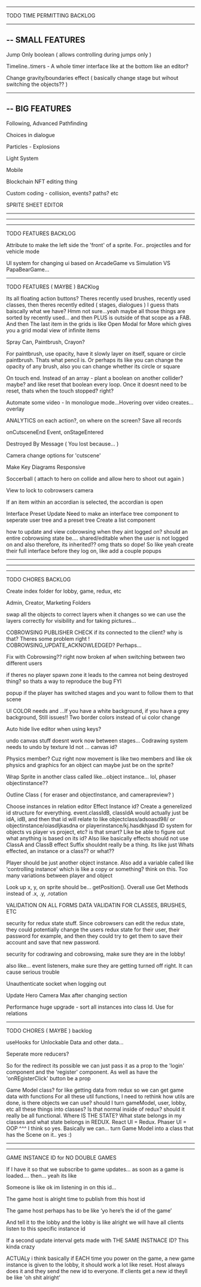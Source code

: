 --------------------------------------------------------------------------------------

TODO TIME PERMITTING BACKLOG

--------------------------------------------------------------------------------------
--
SMALL FEATURES
--

Jump Only boolean ( allows controlling during jumps only )

Timeline..timers - A whole timer interface like at the bottom like an editor?

Change gravity/boundaries effect ( basically change stage but wihout switching the objects?? )

--------------------------------------------------------------------------------------
--
BIG FEATURES
--

Following, Advanced Pathfinding

Choices in dialogue

Particles - Explosions

Light System

Mobile

Blockchain NFT editing thing

Custom coding - collision, events? paths? etc

SPRITE SHEET EDITOR

--------------------------------------------------------------------------------------
--------------------------------------------------------------------------------------
--------------------------------------------------------------------------------------

TODO FEATURES BACKLOG

Attribute to make the left side the 'front' of a sprite. For.. projectiles and for vehicle mode

UI system for changing ui based on ArcadeGame vs Simulation VS PapaBearGame...

--------------------------------------------------------------------------------------

TODO FEATURES ( MAYBE ) BACKlog

Its all floating action buttons? Theres recently used brushes, recently used classes, then theres recently edited ( stages, dialogues ) I guess thats baiscally what we have? Hmm not sure...yeah maybe all those things are sorted by recently used... and then PLUS is outside of that scope as a FAB. And then The last item in the grids is like Open Modal for More which gives you a grid modal view of infinite items

Spray Can, Paintbrush, Crayon?

For paintbrush, use opacity, have it slowly layer on itself, square or circle paintbrush. Thats what pencil is. Or perhaps its like you can change the opacity of any brush, also you can change whether its circle or square

On touch end. Instead of an array - plant a boolean on another collider? maybe? and like reset that boolean every loop. Once it doesnt need to be reset, thats when the touch stopped? right?

Automate some video - In monologue mode…Hovering over video creates… overlay

ANALYTICS on each action?, on where on the screen? Save all records

onCutsceneEnd Event, onStageEntered

Destroyed By Message ( You lost because... )

Camera change options for 'cutscene'

Make Key Diagrams Responsive

Soccerball ( attach to hero on collide and allow hero to shoot out again )

View to lock to cobrowsers camera

If an item within an accordian is selected, the accordian is open

Interface Preset Update
  Need to make an interface tree component to seperate user tree and a preset tree
  Create a list component

how to update and view cobrowsing when they aint logged on?
should an entire cobrowsing state be.... shared/editable when the user is not logged on
and also therefore, its inherited?? omg thats so dope! So like yeah create their full interface before they log on, like add a couple popups

--------------------------------------------------------------------------------------
--------------------------------------------------------------------------------------
--------------------------------------------------------------------------------------

TODO CHORES BACKLOG

Create index folder for lobby, game, redux, etc

Admin, Creator, Marketing Folders

swap all the objects to correct layers when it changes so we can use the layers correctly for visibility and for taking pictures...

COBROWSING PUBLISHER CHECK if its connected to the client? why is that? Theres some problem right ! COBROWSING_UPDATE_ACKNOWLEDGED? Perhaps...

Fix with Cobrowsing?? right now broken af when switching between two different users

if theres no player spawn zone it leads to the camrea not being destroyed thing? so thats a way to reproduce the bug FYI

popup if the player has switched stages and you want to follow them to that scene 

UI COLOR needs and ...If you have a white background, if you have a grey background, Still issues!! Two border colors instead of ui color change

Auto hide live editor when using keys?

undo canvas stuff doesnt work now between stages... Codrawing system needs to undo by texture Id not ... canvas id?

Physics member? Cuz right now movement is like two members and like ok physics and graphics for an object can maybe just be on the sprite?

Wrap Sprite in another class called like...object instance... lol, phaser objectinstance??

Outline Class ( for eraser and objectInstance, and camerapreview? )

Choose instances in relation editor
Effect Instance id? Create a generelized id structure for everything.
  event.classIdB, classIdA would actually just be idA, idB, and then that id will relate to like objectclass/adsoasd98/ or objectinstance/oiasdljkasdna or playerinstance/kj.hasdkhjasd
  ID system for objects vs player vs project, etc? is that smart? Like be able to figure out what anything is based on its id?
Also like basically effects should not use ClassA and ClassB
effect Suffix shouldnt really be a thing. Its like just Whats effected, an instance or a class?? or what??

Player should be just another object instance. Also add a variable called like 'controlling instance' which is like a copy or something? think on this. Too many variations between player and object

Look up x, y, on sprite should be... getPosition(). Overall use Get Methods instead of .x, .y, .rotation

VALIDATION ON ALL FORMS
DATA VALIDATIN FOR CLASSES, BRUSHES, ETC

security for redux state stuff. Since cobrowsers can edit the redux state, they could potentially change the users redux state for their user, their password for example, and then they could try to get them to save their account and save that new password.

security for codrawing and cobrowsing, make sure they are in the lobby!

also like... event listeners, make sure they are getting turned off right. It can cause serious trouble

Unauthenticate socket when logging out

Update Hero Camera Max after changing section

Performance huge upgrade - sort all instances into class Id. Use for relations

--------------------------------------------------------------------------------------

TODO CHORES ( MAYBE ) backlog

useHooks for Unlockable Data and other data...

Seperate more reducers?

So for the redirect its possible we can just pass it as a prop to the 'login' component and the 'register' component. As well as have the 'onREgisterClick' button be a prop

Game Model class? for like getting data from redux so we can get game data with functions
For all these util functions, I need to rethink how utils are done, is there objects we can use? should I turn gameModel, user, lobby, etc all these things into classes? Is that normal inside of redux? should it really be all functional. Where IS THE STATE? What state belongs in my classes and what state belongs in REDUX. React UI = Redux. Phaser UI = OOP
^^^
I think so yes. Basically we can... turn Game Model into a class that has the Scene on it.. yes :)

--------------------------------------------------------------------------------------
--------------------------------------------------------------------------------------

GAME INSTANCE ID for NO DOUBLE GAMES

If I have it so that we subscribe to game updates… as soon as a game is loaded…. then… yeah its like

Someone is like ok im listening in on this id… 

The game host is alright time to publish from this host id 

The game host perhaps has to be like ‘yo here’s the id of the game’ 

And tell it to the lobby and the lobby is like alright we will have all clients listen to this specific instance id 

If a second update interval gets made with THE SAME INSTNACE ID? This kinda crazy

ACTUALy i think basically if EACH time you power on the game, a new game instance is given to the lobby, it should work a lot like reset. Host always does it and they send the new id to everyone. If clients get a new id theyll be like 'oh shit alright'